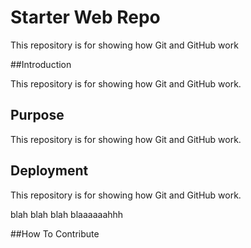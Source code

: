 # Starter Web Repo

This repository is for showing how Git and GitHub work

##Introduction

This repository is for showing how Git and GitHub work.

## Purpose
This repository is for showing how Git and GitHub work.

## Deployment
This repository is for showing how Git and GitHub work.

blah blah blah blaaaaaahhh

##How To Contribute